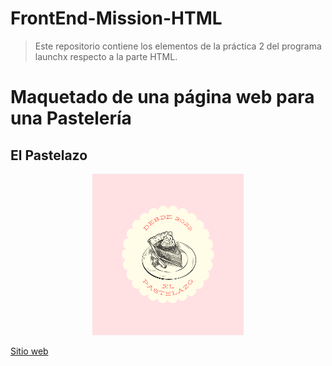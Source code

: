 # FrontEnd-Mission-HTML
> Este repositorio contiene los elementos de la práctica 2 del programa launchx respecto a la parte HTML.

# Maquetado de una página web para una Pastelería

## El Pastelazo
<div style="text-align: center;vertical-align: middle;">
    <img alt="Una imagen del logo de El Pastelazo" src="assets/img/Logo%20El%20Pastelazo.png" width="242" height="258">
</div>

[Sitio web](https://zealous-wave-0f4ede910.1.azurestaticapps.net/)